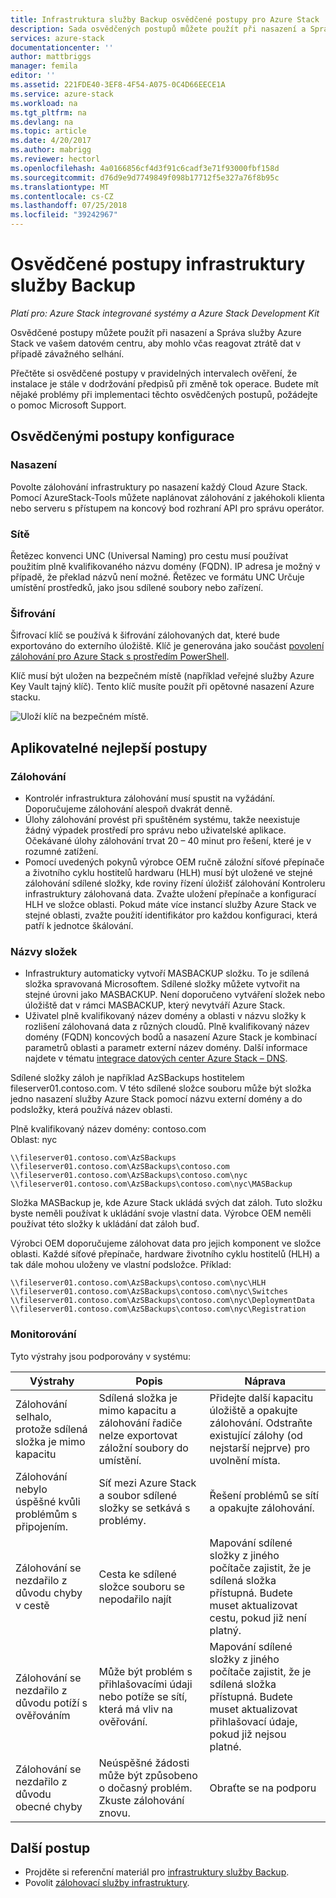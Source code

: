 ```yaml
---
title: Infrastruktura služby Backup osvědčené postupy pro Azure Stack | Dokumentace Microsoftu
description: Sada osvědčených postupů můžete použít při nasazení a Správa služby Azure Stack ve vašem datovém centru, aby mohlo včas reagovat ztrátu dat při katastrofických selhání.
services: azure-stack
documentationcenter: ''
author: mattbriggs
manager: femila
editor: ''
ms.assetid: 221FDE40-3EF8-4F54-A075-0C4D66EECE1A
ms.service: azure-stack
ms.workload: na
ms.tgt_pltfrm: na
ms.devlang: na
ms.topic: article
ms.date: 4/20/2017
ms.author: mabrigg
ms.reviewer: hectorl
ms.openlocfilehash: 4a0166856cf4d3f91c6cadf3e71f93000fbf158d
ms.sourcegitcommit: d76d9e9d7749849f098b17712f5e327a76f8b95c
ms.translationtype: MT
ms.contentlocale: cs-CZ
ms.lasthandoff: 07/25/2018
ms.locfileid: "39242967"
---
```

# <a name="infrastructure-backup-service-best-practices"></a>Osvědčené postupy infrastruktury služby Backup

*Platí pro: Azure Stack integrované systémy a Azure Stack Development Kit*

Osvědčené postupy můžete použít při nasazení a Správa služby Azure Stack ve vašem datovém centru, aby mohlo včas reagovat ztrátě dat v případě závažného selhání.

Přečtěte si osvědčené postupy v pravidelných intervalech ověření, že instalace je stále v dodržování předpisů při změně tok operace. Budete mít nějaké problémy při implementaci těchto osvědčených postupů, požádejte o pomoc Microsoft Support.

## <a name="configuration-best-practices"></a>Osvědčenými postupy konfigurace

### <a name="deployment"></a>Nasazení

Povolte zálohování infrastruktury po nasazení každý Cloud Azure Stack. Pomocí AzureStack-Tools můžete naplánovat zálohování z jakéhokoli klienta nebo serveru s přístupem na koncový bod rozhraní API pro správu operátor.

### <a name="networking"></a>Sítě

Řetězec konvenci UNC (Universal Naming) pro cestu musí používat použitím plně kvalifikovaného názvu domény (FQDN). IP adresa je možný v případě, že překlad názvů není možné. Řetězec ve formátu UNC Určuje umístění prostředků, jako jsou sdílené soubory nebo zařízení.

### <a name="encryption"></a>Šifrování

Šifrovací klíč se používá k šifrování zálohovaných dat, které bude exportováno do externího úložiště. Klíč je generována jako součást [povolení zálohování pro Azure Stack s prostředím PowerShell](azure-stack-backup-enable-backup-powershell.md).

Klíč musí být uložen na bezpečném místě (například veřejné služby Azure Key Vault tajný klíč). Tento klíč musíte použít při opětovné nasazení Azure stacku. 

![Uloží klíč na bezpečném místě.](media\azure-stack-backup\azure-stack-backup-encryption2.png)

## <a name="operational-best-practices"></a>Aplikovatelné nejlepší postupy

### <a name="backups"></a>Zálohování

 - Kontrolér infrastruktura zálohování musí spustit na vyžádání. Doporučujeme zálohování alespoň dvakrát denně.
 - Úlohy zálohování provést při spuštěném systému, takže neexistuje žádný výpadek prostředí pro správu nebo uživatelské aplikace. Očekávané úlohy zálohování trvat 20 – 40 minut pro řešení, které je v rozumné zatížení.
 - Pomocí uvedených pokynů výrobce OEM ručně záložní síťové přepínače a životního cyklu hostitelů hardwaru (HLH) musí být uložené ve stejné zálohování sdílené složky, kde roviny řízení úložišť zálohování Kontroleru infrastruktury zálohovaná data. Zvažte uložení přepínače a konfigurací HLH ve složce oblasti. Pokud máte více instancí služby Azure Stack ve stejné oblasti, zvažte použití identifikátor pro každou konfiguraci, která patří k jednotce škálování.

### <a name="folder-names"></a>Názvy složek

 - Infrastruktury automaticky vytvoří MASBACKUP složku. To je sdílená složka spravovaná Microsoftem. Sdílené složky můžete vytvořit na stejné úrovni jako MASBACKUP. Není doporučeno vytváření složek nebo úložiště dat v rámci MASBACKUP, který nevytváří Azure Stack. 
 -  Uživatel plně kvalifikovaný název domény a oblasti v názvu složky k rozlišení zálohovaná data z různých cloudů. Plně kvalifikovaný název domény (FQDN) koncových bodů a nasazení Azure Stack je kombinací parametrů oblasti a parametr externí název domény. Další informace najdete v tématu [integrace datových center Azure Stack – DNS](azure-stack-integrate-dns.md).

Sdílené složky záloh je například AzSBackups hostitelem fileserver01.contoso.com. V této sdílené složce souboru může být složka jedno nasazení služby Azure Stack pomocí názvu externí domény a do podsložky, která používá název oblasti. 

Plně kvalifikovaný název domény: contoso.com  
Oblast: nyc


    \\fileserver01.contoso.com\AzSBackups
    \\fileserver01.contoso.com\AzSBackups\contoso.com
    \\fileserver01.contoso.com\AzSBackups\contoso.com\nyc
    \\fileserver01.contoso.com\AzSBackups\contoso.com\nyc\MASBackup

Složka MASBackup je, kde Azure Stack ukládá svých dat záloh. Tuto složku byste neměli používat k ukládání svoje vlastní data. Výrobce OEM neměli používat této složky k ukládání dat záloh buď. 

Výrobci OEM doporučujeme zálohovat data pro jejich komponent ve složce oblasti. Každé síťové přepínače, hardware životního cyklu hostitelů (HLH) a tak dále mohou uloženy ve vlastní podsložce. Příklad:

    \\fileserver01.contoso.com\AzSBackups\contoso.com\nyc\HLH
    \\fileserver01.contoso.com\AzSBackups\contoso.com\nyc\Switches
    \\fileserver01.contoso.com\AzSBackups\contoso.com\nyc\DeploymentData
    \\fileserver01.contoso.com\AzSBackups\contoso.com\nyc\Registration

### <a name="monitoring"></a>Monitorování

Tyto výstrahy jsou podporovány v systému:

| Výstrahy                                                   | Popis                                                                                     | Náprava                                                                                                                                |
|---------------------------------------------------------|-------------------------------------------------------------------------------------------------|--------------------------------------------------------------------------------------------------------------------------------------------|
| Zálohování selhalo, protože sdílená složka je mimo kapacitu | Sdílená složka je mimo kapacitu a zálohování řadiče nelze exportovat záložní soubory do umístění. | Přidejte další kapacitu úložiště a opakujte zálohování. Odstraňte existující zálohy (od nejstarší nejprve) pro uvolnění místa.                    |
| Zálohování nebylo úspěšné kvůli problémům s připojením.             | Síť mezi Azure Stack a soubor sdílené složky se setkává s problémy.                          | Řešení problémů se sítí a opakujte zálohování.                                                                                            |
| Zálohování se nezdařilo z důvodu chyby v cestě                | Cesta ke sdílené složce souboru se nepodařilo najít                                                          | Mapování sdílené složky z jiného počítače zajistit, že je sdílená složka přístupná. Budete muset aktualizovat cestu, pokud již není platný.       |
| Zálohování se nezdařilo z důvodu potíží s ověřováním               | Může být problém s přihlašovacími údaji nebo potíže se sítí, která má vliv na ověřování.    | Mapování sdílené složky z jiného počítače zajistit, že je sdílená složka přístupná. Budete muset aktualizovat přihlašovací údaje, pokud již nejsou platné. |
| Zálohování se nezdařilo z důvodu obecné chyby                    | Neúspěšné žádosti může být způsobeno o dočasný problém. Zkuste zálohování znovu.                    | Obraťte se na podporu                                                                                                                               |

## <a name="next-steps"></a>Další postup

 - Projděte si referenční materiál pro [infrastruktury služby Backup](azure-stack-backup-reference.md).  
 - Povolit [zálohovací služby infrastruktury](azure-stack-backup-enable-backup-console.md).